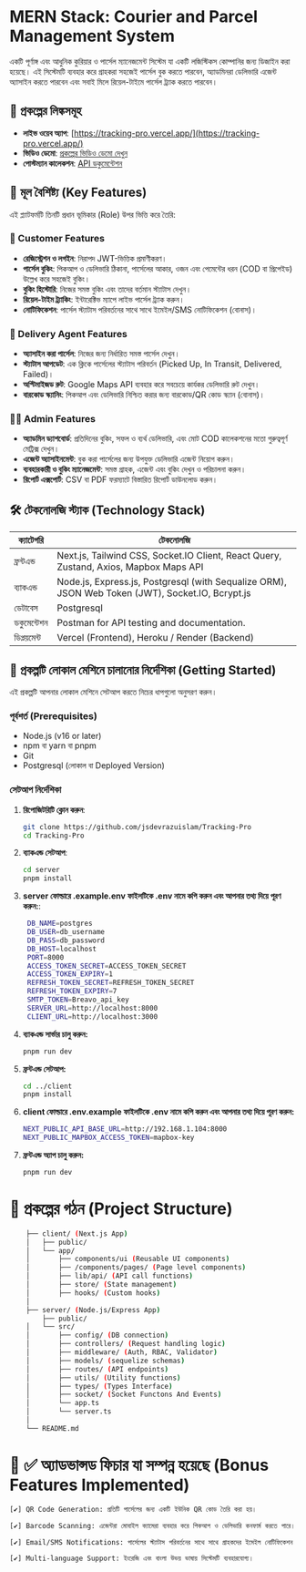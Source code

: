 # MERN Stack: Courier and Parcel Management System

একটি পূর্ণাঙ্গ এবং আধুনিক কুরিয়ার ও পার্সেল ম্যানেজমেন্ট সিস্টেম যা একটি লজিস্টিকস কোম্পানির জন্য ডিজাইন করা হয়েছে। এই সিস্টেমটি ব্যবহার করে গ্রাহকরা সহজেই পার্সেল বুক করতে পারবেন, অ্যাডমিনরা ডেলিভারি এজেন্ট অ্যাসাইন করতে পারবেন এবং সবাই মিলে রিয়েল-টাইমে পার্সেল ট্র্যাক করতে পারবেন।

## 🔗 প্রকল্পের লিঙ্কসমূহ
- **লাইভ ওয়েব অ্যাপ**: [https://tracking-pro.vercel.app/](https://tracking-pro.vercel.app/)
- **ভিডিও ডেমো**: [প্রকল্পের ভিডিও ডেমো দেখুন](#)
- **পোস্টম্যান কালেকশন**: [API ডকুমেন্টেশন](https://www.postman.com/devcoded/workspace/courier-tracking-pro-collections/collection/24636468-99dc365c-1dec-46dc-b43d-1673cd2969ec?action=share&creator=24636468&active-environment=24636468-22a3fd01-a282-4b92-bcdf-2048daefb732)

## 🌟 মূল বৈশিষ্ট্য (Key Features)
এই প্ল্যাটফর্মটি তিনটি প্রধান ভূমিকার (Role) উপর ভিত্তি করে তৈরি:

### 👤 Customer Features
- **রেজিস্ট্রেশন ও লগইন**: নিরাপদ JWT-ভিত্তিক প্রমাণীকরণ।
- **পার্সেল বুকিং**: পিকআপ ও ডেলিভারি ঠিকানা, পার্সেলের আকার, ওজন এবং পেমেন্টের ধরন (COD বা প্রিপেইড) উল্লেখ করে সহজেই বুকিং।
- **বুকিং হিস্টোরি**: নিজের সমস্ত বুকিং এবং তাদের বর্তমান স্ট্যাটাস দেখুন।
- **রিয়েল-টাইম ট্র্যাকিং**: ইন্টারেক্টিভ ম্যাপে লাইভ পার্সেল ট্র্যাক করুন।
- **নোটিফিকেশন**: পার্সেল স্ট্যাটাস পরিবর্তনের সাথে সাথে ইমেইল/SMS নোটিফিকেশন (বোনাস)।

### 🛵 Delivery Agent Features
- **অ্যাসাইন করা পার্সেল**: নিজের জন্য নির্ধারিত সমস্ত পার্সেল দেখুন।
- **স্ট্যাটাস আপডেট**: এক ক্লিকে পার্সেলের স্ট্যাটাস পরিবর্তন (Picked Up, In Transit, Delivered, Failed)।
- **অপ্টিমাইজড রুট**: Google Maps API ব্যবহার করে সবচেয়ে কার্যকর ডেলিভারি রুট দেখুন।
- **বারকোড স্ক্যানিং**: পিকআপ এবং ডেলিভারি নিশ্চিত করার জন্য বারকোড/QR কোড স্ক্যান (বোনাস)।

### 👨‍💻 Admin Features
- **অ্যাডমিন ড্যাশবোর্ড**: প্রতিদিনের বুকিং, সফল ও ব্যর্থ ডেলিভারি, এবং মোট COD কালেকশনের মতো গুরুত্বপূর্ণ মেট্রিক্স দেখুন।
- **এজেন্ট অ্যাসাইনমেন্ট**: বুক করা পার্সেলের জন্য উপযুক্ত ডেলিভারি এজেন্ট নিয়োগ করুন।
- **ব্যবহারকারী ও বুকিং ম্যানেজমেন্ট**: সমস্ত গ্রাহক, এজেন্ট এবং বুকিং দেখুন ও পরিচালনা করুন।
- **রিপোর্ট এক্সপোর্ট**: CSV বা PDF ফরম্যাটে বিস্তারিত রিপোর্ট ডাউনলোড করুন।

## 🛠️ টেকনোলজি স্ট্যাক (Technology Stack)

| ক্যাটেগরি          | টেকনোলজি                                                                 |
|---------------------|--------------------------------------------------------------------------|
| ফ্রন্টএন্ড         | Next.js, Tailwind CSS, Socket.IO Client, React Query, Zustand, Axios, Mapbox Maps API |
| ব্যাকএন্ড          | Node.js, Express.js, Postgresql (with Sequalize ORM), JSON Web Token (JWT), Socket.IO, Bcrypt.js |
| ডেটাবেস            | Postgresql                                                            |
| ডকুমেন্টেশন        | Postman for API testing and documentation.                              |
| ডিপ্লয়মেন্ট        | Vercel (Frontend), Heroku / Render (Backend)                            |

## 🚀 প্রকল্পটি লোকাল মেশিনে চালানোর নির্দেশিকা (Getting Started)
এই প্রকল্পটি আপনার লোকাল মেশিনে সেটআপ করতে নিচের ধাপগুলো অনুসরণ করুন।

### পূর্বশর্ত (Prerequisites)
- Node.js (v16 or later)
- npm বা yarn বা pnpm
- Git
- Postgresql (লোকাল বা Deployed Version)

### সেটআপ নির্দেশিকা
1. **রিপোজিটরিটি ক্লোন করুন**:
   ```bash
   git clone https://github.com/jsdevrazuislam/Tracking-Pro
   cd Tracking-Pro
2. **ব্যাকএন্ড সেটআপ**:
   ```bash
   cd server
   pnpm install
3. **server ফোল্ডারে .example.env ফাইলটিকে .env নামে কপি করুন এবং আপনার তথ্য দিয়ে পূরণ করুন:**:
   ```bash
    DB_NAME=postgres
    DB_USER=db_username
    DB_PASS=db_password
    DB_HOST=localhost
    PORT=8000
    ACCESS_TOKEN_SECRET=ACCESS_TOKEN_SECRET
    ACCESS_TOKEN_EXPIRY=1
    REFRESH_TOKEN_SECRET=REFRESH_TOKEN_SECRET
    REFRESH_TOKEN_EXPIRY=7
    SMTP_TOKEN=Breavo_api_key
    SERVER_URL=http://localhost:8000
    CLIENT_URL=http://localhost:3000

4. **ব্যাকএন্ড সার্ভার চালু করুন:**
    ```bash
    pnpm run dev
5. **ফ্রন্টএন্ড সেটআপ:**
    ```bash
    cd ../client
    pnpm install
6. **client ফোল্ডারে .env.example ফাইলটিকে .env নামে কপি করুন এবং আপনার তথ্য দিয়ে পূরণ করুন:**
    ```bash
    NEXT_PUBLIC_API_BASE_URL=http://192.168.1.104:8000
    NEXT_PUBLIC_MAPBOX_ACCESS_TOKEN=mapbox-key
7. **ফ্রন্টএন্ড অ্যাপ চালু করুন:**
    ```bash
    pnpm run dev

# 📂 প্রকল্পের গঠন (Project Structure)
```bash
    ├── client/ (Next.js App)
    │   ├── public/
    │   └── app/
    │       ├── components/ui (Reusable UI components)
    │       ├── /components/pages/ (Page level components)
    │       ├── lib/api/ (API call functions)
    │       ├── store/ (State management)
    │       ├── hooks/ (Custom hooks)
    │
    ├── server/ (Node.js/Express App)
        ├── public/
    │   └── src/
    │       ├── config/ (DB connection)
    │       ├── controllers/ (Request handling logic)
    │       ├── middleware/ (Auth, RBAC, Validator)
    │       ├── models/ (sequelize schemas)
    │       ├── routes/ (API endpoints)
    │       ├── utils/ (Utility functions)
    │       ├── types/ (Types Interface)
    │       ├── socket/ (Socket Functons And Events)
    │       └── app.ts
    │       └── server.ts
    │
    └── README.md
```
# 📂 ✅ অ্যাডভান্সড ফিচার যা সম্পন্ন হয়েছে (Bonus Features Implemented)

```bash
[✔] QR Code Generation: প্রতিটি পার্সেলের জন্য একটি ইউনিক QR কোড তৈরি করা হয়।

[✔] Barcode Scanning: এজেন্টরা মোবাইল ক্যামেরা ব্যবহার করে পিকআপ ও ডেলিভারি কনফার্ম করতে পারে।

[✔] Email/SMS Notifications: পার্সেলের স্ট্যাটাস পরিবর্তনের সাথে সাথে গ্রাহকদের ইমেইল নোটিফিকেশন পাঠানো হয়।

[✔] Multi-language Support: ইংরেজি এবং বাংলা উভয় ভাষায় সিস্টেমটি ব্যবহারযোগ্য।
```
